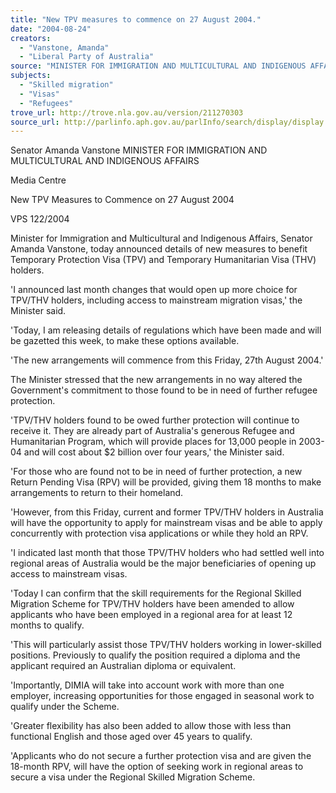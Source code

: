 ```yaml
---
title: "New TPV measures to commence on 27 August 2004."
date: "2004-08-24"
creators:
  - "Vanstone, Amanda"
  - "Liberal Party of Australia"
source: "MINISTER FOR IMMIGRATION AND MULTICULTURAL AND INDIGENOUS AFFAIRS"
subjects:
  - "Skilled migration"
  - "Visas"
  - "Refugees"
trove_url: http://trove.nla.gov.au/version/211270303
source_url: http://parlinfo.aph.gov.au/parlInfo/search/display/display.w3p;query=Id%3A%22media/pressrel/6AJD6%22
---
```


 Senator Amanda Vanstone  MINISTER FOR IMMIGRATION AND MULTICULTURAL AND INDIGENOUS AFFAIRS

 Media Centre

 New TPV Measures to Commence on 27 August 2004

 VPS 122/2004

 Minister for Immigration and Multicultural and Indigenous Affairs, Senator Amanda Vanstone, today announced details of new measures to benefit  Temporary Protection Visa (TPV) and Temporary Humanitarian Visa (THV) holders.

 'I announced last month changes that would open up more choice for TPV/THV holders, including access to mainstream migration visas,' the  Minister said.

 'Today, I am releasing details of regulations which have been made and will be gazetted this week, to make these options available.

 'The new arrangements will commence from this Friday, 27th August 2004.'

 The Minister stressed that the new arrangements in no way altered the Government's commitment to those found to be in need of further refugee  protection.

 'TPV/THV holders found to be owed further protection will continue to receive it. They are already part of Australia's generous Refugee and  Humanitarian Program, which will provide places for 13,000 people in 2003-04 and will cost about $2 billion over four years,' the Minister said.

 'For those who are found not to be in need of further protection, a new Return Pending Visa (RPV) will be provided, giving them 18 months to  make arrangements to return to their homeland.

 'However, from this Friday, current and former TPV/THV holders in Australia will have the opportunity to apply for mainstream visas and be able  to apply concurrently with protection visa applications or while they hold an RPV.

 'I indicated last month that those TPV/THV holders who had settled well into regional areas of Australia would be the major beneficiaries of  opening up access to mainstream visas.

 'Today I can confirm that the skill requirements for the Regional Skilled Migration Scheme for TPV/THV holders have been amended to allow  applicants who have been employed in a regional area for at least 12 months to qualify.

 'This will particularly assist those TPV/THV holders working in lower-skilled positions. Previously to qualify the position required a diploma and  the applicant required an Australian diploma or equivalent.

 'Importantly, DIMIA will take into account work with more than one employer, increasing opportunities for those engaged in seasonal work to  qualify under the Scheme.

 'Greater flexibility has also been added to allow those with less than functional English and those aged over 45 years to qualify.

 'Applicants who do not secure a further protection visa and are given the 18-month RPV, will have the option of seeking work in regional areas to  secure a visa under the Regional Skilled Migration Scheme.

